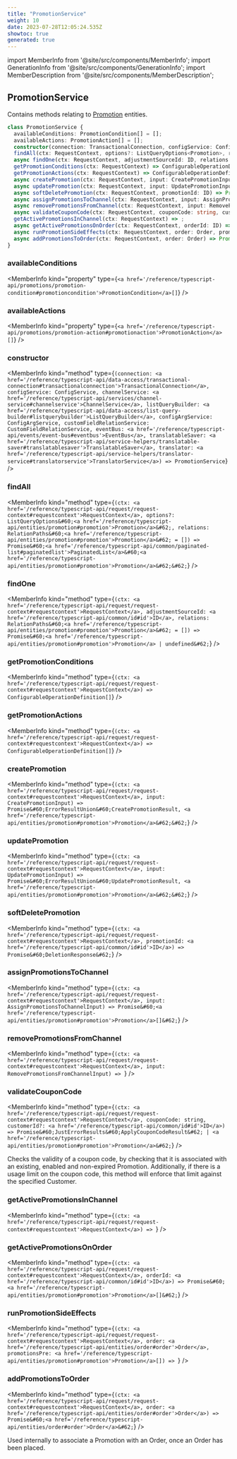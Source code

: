 ```yaml
---
title: "PromotionService"
weight: 10
date: 2023-07-28T12:05:24.535Z
showtoc: true
generated: true
---
```

<!-- This file was generated from the Vendure source. Do not modify. Instead, re-run the "docs:build" script -->
import MemberInfo from '@site/src/components/MemberInfo';
import GenerationInfo from '@site/src/components/GenerationInfo';
import MemberDescription from '@site/src/components/MemberDescription';


## PromotionService

<GenerationInfo sourceFile="packages/core/src/service/services/promotion.service.ts" sourceLine="58" packageName="@vendure/core" />

Contains methods relating to <a href='/reference/typescript-api/entities/promotion#promotion'>Promotion</a> entities.

```ts title="Signature"
class PromotionService {
  availableConditions: PromotionCondition[] = [];
  availableActions: PromotionAction[] = [];
  constructor(connection: TransactionalConnection, configService: ConfigService, channelService: ChannelService, listQueryBuilder: ListQueryBuilder, configArgService: ConfigArgService, customFieldRelationService: CustomFieldRelationService, eventBus: EventBus, translatableSaver: TranslatableSaver, translator: TranslatorService)
  findAll(ctx: RequestContext, options?: ListQueryOptions<Promotion>, relations: RelationPaths<Promotion> = []) => Promise<PaginatedList<Promotion>>;
  async findOne(ctx: RequestContext, adjustmentSourceId: ID, relations: RelationPaths<Promotion> = []) => Promise<Promotion | undefined>;
  getPromotionConditions(ctx: RequestContext) => ConfigurableOperationDefinition[];
  getPromotionActions(ctx: RequestContext) => ConfigurableOperationDefinition[];
  async createPromotion(ctx: RequestContext, input: CreatePromotionInput) => Promise<ErrorResultUnion<CreatePromotionResult, Promotion>>;
  async updatePromotion(ctx: RequestContext, input: UpdatePromotionInput) => Promise<ErrorResultUnion<UpdatePromotionResult, Promotion>>;
  async softDeletePromotion(ctx: RequestContext, promotionId: ID) => Promise<DeletionResponse>;
  async assignPromotionsToChannel(ctx: RequestContext, input: AssignPromotionsToChannelInput) => Promise<Promotion[]>;
  async removePromotionsFromChannel(ctx: RequestContext, input: RemovePromotionsFromChannelInput) => ;
  async validateCouponCode(ctx: RequestContext, couponCode: string, customerId?: ID) => Promise<JustErrorResults<ApplyCouponCodeResult> | Promotion>;
  getActivePromotionsInChannel(ctx: RequestContext) => ;
  async getActivePromotionsOnOrder(ctx: RequestContext, orderId: ID) => Promise<Promotion[]>;
  async runPromotionSideEffects(ctx: RequestContext, order: Order, promotionsPre: Promotion[]) => ;
  async addPromotionsToOrder(ctx: RequestContext, order: Order) => Promise<Order>;
}
```

<div className="members-wrapper">

### availableConditions

<MemberInfo kind="property" type={`<a href='/reference/typescript-api/promotions/promotion-condition#promotioncondition'>PromotionCondition</a>[]`}   />


### availableActions

<MemberInfo kind="property" type={`<a href='/reference/typescript-api/promotions/promotion-action#promotionaction'>PromotionAction</a>[]`}   />


### constructor

<MemberInfo kind="method" type={`(connection: <a href='/reference/typescript-api/data-access/transactional-connection#transactionalconnection'>TransactionalConnection</a>, configService: ConfigService, channelService: <a href='/reference/typescript-api/services/channel-service#channelservice'>ChannelService</a>, listQueryBuilder: <a href='/reference/typescript-api/data-access/list-query-builder#listquerybuilder'>ListQueryBuilder</a>, configArgService: ConfigArgService, customFieldRelationService: CustomFieldRelationService, eventBus: <a href='/reference/typescript-api/events/event-bus#eventbus'>EventBus</a>, translatableSaver: <a href='/reference/typescript-api/service-helpers/translatable-saver#translatablesaver'>TranslatableSaver</a>, translator: <a href='/reference/typescript-api/service-helpers/translator-service#translatorservice'>TranslatorService</a>) => PromotionService`}   />


### findAll

<MemberInfo kind="method" type={`(ctx: <a href='/reference/typescript-api/request/request-context#requestcontext'>RequestContext</a>, options?: ListQueryOptions&#60;<a href='/reference/typescript-api/entities/promotion#promotion'>Promotion</a>&#62;, relations: RelationPaths&#60;<a href='/reference/typescript-api/entities/promotion#promotion'>Promotion</a>&#62; = []) => Promise&#60;<a href='/reference/typescript-api/common/paginated-list#paginatedlist'>PaginatedList</a>&#60;<a href='/reference/typescript-api/entities/promotion#promotion'>Promotion</a>&#62;&#62;`}   />


### findOne

<MemberInfo kind="method" type={`(ctx: <a href='/reference/typescript-api/request/request-context#requestcontext'>RequestContext</a>, adjustmentSourceId: <a href='/reference/typescript-api/common/id#id'>ID</a>, relations: RelationPaths&#60;<a href='/reference/typescript-api/entities/promotion#promotion'>Promotion</a>&#62; = []) => Promise&#60;<a href='/reference/typescript-api/entities/promotion#promotion'>Promotion</a> | undefined&#62;`}   />


### getPromotionConditions

<MemberInfo kind="method" type={`(ctx: <a href='/reference/typescript-api/request/request-context#requestcontext'>RequestContext</a>) => ConfigurableOperationDefinition[]`}   />


### getPromotionActions

<MemberInfo kind="method" type={`(ctx: <a href='/reference/typescript-api/request/request-context#requestcontext'>RequestContext</a>) => ConfigurableOperationDefinition[]`}   />


### createPromotion

<MemberInfo kind="method" type={`(ctx: <a href='/reference/typescript-api/request/request-context#requestcontext'>RequestContext</a>, input: CreatePromotionInput) => Promise&#60;ErrorResultUnion&#60;CreatePromotionResult, <a href='/reference/typescript-api/entities/promotion#promotion'>Promotion</a>&#62;&#62;`}   />


### updatePromotion

<MemberInfo kind="method" type={`(ctx: <a href='/reference/typescript-api/request/request-context#requestcontext'>RequestContext</a>, input: UpdatePromotionInput) => Promise&#60;ErrorResultUnion&#60;UpdatePromotionResult, <a href='/reference/typescript-api/entities/promotion#promotion'>Promotion</a>&#62;&#62;`}   />


### softDeletePromotion

<MemberInfo kind="method" type={`(ctx: <a href='/reference/typescript-api/request/request-context#requestcontext'>RequestContext</a>, promotionId: <a href='/reference/typescript-api/common/id#id'>ID</a>) => Promise&#60;DeletionResponse&#62;`}   />


### assignPromotionsToChannel

<MemberInfo kind="method" type={`(ctx: <a href='/reference/typescript-api/request/request-context#requestcontext'>RequestContext</a>, input: AssignPromotionsToChannelInput) => Promise&#60;<a href='/reference/typescript-api/entities/promotion#promotion'>Promotion</a>[]&#62;`}   />


### removePromotionsFromChannel

<MemberInfo kind="method" type={`(ctx: <a href='/reference/typescript-api/request/request-context#requestcontext'>RequestContext</a>, input: RemovePromotionsFromChannelInput) => `}   />


### validateCouponCode

<MemberInfo kind="method" type={`(ctx: <a href='/reference/typescript-api/request/request-context#requestcontext'>RequestContext</a>, couponCode: string, customerId?: <a href='/reference/typescript-api/common/id#id'>ID</a>) => Promise&#60;JustErrorResults&#60;ApplyCouponCodeResult&#62; | <a href='/reference/typescript-api/entities/promotion#promotion'>Promotion</a>&#62;`}   />

Checks the validity of a coupon code, by checking that it is associated with an existing,
enabled and non-expired Promotion. Additionally, if there is a usage limit on the coupon code,
this method will enforce that limit against the specified Customer.
### getActivePromotionsInChannel

<MemberInfo kind="method" type={`(ctx: <a href='/reference/typescript-api/request/request-context#requestcontext'>RequestContext</a>) => `}   />


### getActivePromotionsOnOrder

<MemberInfo kind="method" type={`(ctx: <a href='/reference/typescript-api/request/request-context#requestcontext'>RequestContext</a>, orderId: <a href='/reference/typescript-api/common/id#id'>ID</a>) => Promise&#60;<a href='/reference/typescript-api/entities/promotion#promotion'>Promotion</a>[]&#62;`}   />


### runPromotionSideEffects

<MemberInfo kind="method" type={`(ctx: <a href='/reference/typescript-api/request/request-context#requestcontext'>RequestContext</a>, order: <a href='/reference/typescript-api/entities/order#order'>Order</a>, promotionsPre: <a href='/reference/typescript-api/entities/promotion#promotion'>Promotion</a>[]) => `}   />


### addPromotionsToOrder

<MemberInfo kind="method" type={`(ctx: <a href='/reference/typescript-api/request/request-context#requestcontext'>RequestContext</a>, order: <a href='/reference/typescript-api/entities/order#order'>Order</a>) => Promise&#60;<a href='/reference/typescript-api/entities/order#order'>Order</a>&#62;`}   />

Used internally to associate a Promotion with an Order, once an Order has been placed.


</div>
